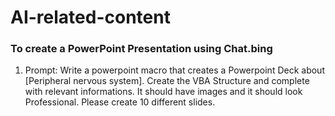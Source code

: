 # AI-related-content

### To create a PowerPoint Presentation using Chat.bing

1) Prompt: Write a powerpoint macro that creates a Powerpoint Deck about [Peripheral nervous system]. Create the VBA Structure and complete with relevant informations. It should have images and it should look Professional. Please create 10 different slides.
